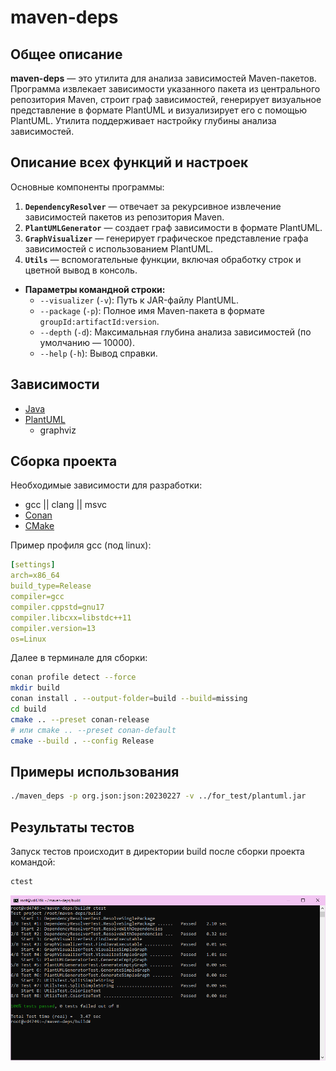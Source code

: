 # maven-deps

## Общее описание
**maven-deps** — это утилита для анализа зависимостей Maven-пакетов. Программа извлекает зависимости указанного пакета из центрального репозитория Maven, строит граф зависимостей, генерирует визуальное представление в формате PlantUML и визуализирует его с помощью PlantUML. Утилита поддерживает настройку глубины анализа зависимостей.

## Описание всех функций и настроек
Основные компоненты программы:
1. **`DependencyResolver`** — отвечает за рекурсивное извлечение зависимостей пакетов из репозитория Maven.
2. **`PlantUMLGenerator`** — создает граф зависимости в формате PlantUML.
3. **`GraphVisualizer`** — генерирует графическое представление графа зависимостей с использованием PlantUML.
4. **`Utils`** — вспомогательные функции, включая обработку строк и цветной вывод в консоль.
- **Параметры командной строки:**
  - `--visualizer` (`-v`): Путь к JAR-файлу PlantUML.
  - `--package` (`-p`): Полное имя Maven-пакета в формате `groupId:artifactId:version`.
  - `--depth` (`-d`): Максимальная глубина анализа зависимостей (по умолчанию — 10000).
  - `--help` (`-h`): Вывод справки.

## Зависимости 

- [Java](https://www.oracle.com/java/technologies/downloads/)
- [PlantUML](https://github.com/plantuml/plantuml/releases/download/v1.2024.8/plantuml.jar)
  - graphviz

## Cборка проекта

Необходимые зависимости для разработки:
- gcc || clang || msvc
- [Conan](https://conan.io/downloads)
- [CMake](https://cmake.org/download/)

Пример профиля gcc (под linux):
```yml
[settings]
arch=x86_64
build_type=Release
compiler=gcc
compiler.cppstd=gnu17
compiler.libcxx=libstdc++11
compiler.version=13
os=Linux
```

Далее в терминале для сборки:
```bash
conan profile detect --force
mkdir build
conan install . --output-folder=build --build=missing
cd build
cmake .. --preset conan-release 
# или cmake .. --preset conan-default 
cmake --build . --config Release
```

## Примеры использования
```bash
./maven_deps -p org.json:json:20230227 -v ../for_test/plantuml.jar
```

## Результаты тестов
Запуск тестов происходит в директории build после сборки проекта командой:
```bash
ctest
```
![test](screenshots/test.png)

